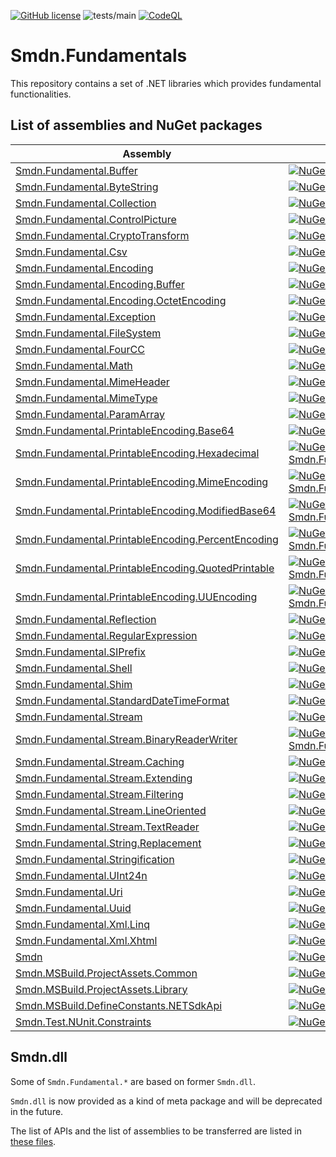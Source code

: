 [![GitHub license](https://img.shields.io/github/license/smdn/Smdn.Fundamentals)](https://github.com/smdn/Smdn.Fundamentals/blob/main/LICENSE.txt)
![tests/main](https://img.shields.io/github/workflow/status/smdn/Smdn.Fundamentals/Run%20tests/main?label=tests%2Fmain)
[![CodeQL](https://github.com/smdn/Smdn.Fundamentals/actions/workflows/codeql-analysis.yml/badge.svg?branch=main)](https://github.com/smdn/Smdn.Fundamentals/actions/workflows/codeql-analysis.yml)

# Smdn.Fundamentals
This repository contains a set of .NET libraries which provides fundamental functionalities.

## List of assemblies and NuGet packages
|Assembly|NuGet|
| --- | --- |
|[Smdn.Fundamental.Buffer](src/Smdn.Fundamental.Buffer/)|[![NuGet Smdn.Fundamental.Buffer](https://img.shields.io/nuget/v/Smdn.Fundamental.Buffer.svg)](https://www.nuget.org/packages/Smdn.Fundamental.Buffer/)|
|[Smdn.Fundamental.ByteString](src/Smdn.Fundamental.ByteString/)|[![NuGet Smdn.Fundamental.ByteString](https://img.shields.io/nuget/v/Smdn.Fundamental.ByteString.svg)](https://www.nuget.org/packages/Smdn.Fundamental.ByteString/)|
|[Smdn.Fundamental.Collection](src/Smdn.Fundamental.Collection/)|[![NuGet Smdn.Fundamental.Collection](https://img.shields.io/nuget/v/Smdn.Fundamental.Collection.svg)](https://www.nuget.org/packages/Smdn.Fundamental.Collection/)|
|[Smdn.Fundamental.ControlPicture](src/Smdn.Fundamental.ControlPicture/)|[![NuGet Smdn.Fundamental.ControlPicture](https://img.shields.io/nuget/v/Smdn.Fundamental.ControlPicture.svg)](https://www.nuget.org/packages/Smdn.Fundamental.ControlPicture/)|
|[Smdn.Fundamental.CryptoTransform](src/Smdn.Fundamental.CryptoTransform/)|[![NuGet Smdn.Fundamental.CryptoTransform](https://img.shields.io/nuget/v/Smdn.Fundamental.CryptoTransform.svg)](https://www.nuget.org/packages/Smdn.Fundamental.CryptoTransform/)|
|[Smdn.Fundamental.Csv](src/Smdn.Fundamental.Csv/)|[![NuGet Smdn.Fundamental.Csv](https://img.shields.io/nuget/v/Smdn.Fundamental.Csv.svg)](https://www.nuget.org/packages/Smdn.Fundamental.Csv/)|
|[Smdn.Fundamental.Encoding](src/Smdn.Fundamental.Encoding/)|[![NuGet Smdn.Fundamental.Encoding](https://img.shields.io/nuget/v/Smdn.Fundamental.Encoding.svg)](https://www.nuget.org/packages/Smdn.Fundamental.Encoding/)|
|[Smdn.Fundamental.Encoding.Buffer](src/Smdn.Fundamental.Encoding.Buffer/)|[![NuGet Smdn.Fundamental.Encoding.Buffer](https://img.shields.io/nuget/v/Smdn.Fundamental.Encoding.Buffer.svg)](https://www.nuget.org/packages/Smdn.Fundamental.Encoding.Buffer/)|
|[Smdn.Fundamental.Encoding.OctetEncoding](src/Smdn.Fundamental.Encoding.OctetEncoding/)|[![NuGet Smdn.Fundamental.Encoding.OctetEncoding](https://img.shields.io/nuget/v/Smdn.Fundamental.Encoding.OctetEncoding.svg)](https://www.nuget.org/packages/Smdn.Fundamental.Encoding.OctetEncoding/)|
|[Smdn.Fundamental.Exception](src/Smdn.Fundamental.Exception/)|[![NuGet Smdn.Fundamental.Exception](https://img.shields.io/nuget/v/Smdn.Fundamental.Exception.svg)](https://www.nuget.org/packages/Smdn.Fundamental.Exception/)|
|[Smdn.Fundamental.FileSystem](src/Smdn.Fundamental.FileSystem/)|[![NuGet Smdn.Fundamental.FileSystem](https://img.shields.io/nuget/v/Smdn.Fundamental.FileSystem.svg)](https://www.nuget.org/packages/Smdn.Fundamental.FileSystem/)|
|[Smdn.Fundamental.FourCC](src/Smdn.Fundamental.FourCC/)|[![NuGet Smdn.Fundamental.FourCC](https://img.shields.io/nuget/v/Smdn.Fundamental.FourCC.svg)](https://www.nuget.org/packages/Smdn.Fundamental.FourCC/)|
|[Smdn.Fundamental.Math](src/Smdn.Fundamental.Math/)|[![NuGet Smdn.Fundamental.Math](https://img.shields.io/nuget/v/Smdn.Fundamental.Math.svg)](https://www.nuget.org/packages/Smdn.Fundamental.Math/)|
|[Smdn.Fundamental.MimeHeader](src/Smdn.Fundamental.MimeHeader/)|[![NuGet Smdn.Fundamental.MimeHeader](https://img.shields.io/nuget/v/Smdn.Fundamental.MimeHeader.svg)](https://www.nuget.org/packages/Smdn.Fundamental.MimeHeader/)|
|[Smdn.Fundamental.MimeType](src/Smdn.Fundamental.MimeType/)|[![NuGet Smdn.Fundamental.MimeType](https://img.shields.io/nuget/v/Smdn.Fundamental.MimeType.svg)](https://www.nuget.org/packages/Smdn.Fundamental.MimeType/)|
|[Smdn.Fundamental.ParamArray](src/Smdn.Fundamental.ParamArray/)|[![NuGet Smdn.Fundamental.ParamArray](https://img.shields.io/nuget/v/Smdn.Fundamental.ParamArray.svg)](https://www.nuget.org/packages/Smdn.Fundamental.ParamArray/)|
|[Smdn.Fundamental.PrintableEncoding.Base64](src/Smdn.Fundamental.PrintableEncoding.Base64/)|[![NuGet Smdn.Fundamental.PrintableEncoding.Base64](https://img.shields.io/nuget/v/Smdn.Fundamental.PrintableEncoding.Base64.svg)](https://www.nuget.org/packages/Smdn.Fundamental.PrintableEncoding.Base64/)|
|[Smdn.Fundamental.PrintableEncoding.Hexadecimal](src/Smdn.Fundamental.PrintableEncoding.Hexadecimal/)|[![NuGet Smdn.Fundamental.PrintableEncoding.Hexadecimal](https://img.shields.io/nuget/v/Smdn.Fundamental.PrintableEncoding.Hexadecimal.svg)](https://www.nuget.org/packages/Smdn.Fundamental.PrintableEncoding.Hexadecimal/)|
|[Smdn.Fundamental.PrintableEncoding.MimeEncoding](src/Smdn.Fundamental.PrintableEncoding.MimeEncoding/)|[![NuGet Smdn.Fundamental.PrintableEncoding.MimeEncoding](https://img.shields.io/nuget/v/Smdn.Fundamental.PrintableEncoding.MimeEncoding.svg)](https://www.nuget.org/packages/Smdn.Fundamental.PrintableEncoding.MimeEncoding/)|
|[Smdn.Fundamental.PrintableEncoding.ModifiedBase64](src/Smdn.Fundamental.PrintableEncoding.ModifiedBase64/)|[![NuGet Smdn.Fundamental.PrintableEncoding.ModifiedBase64](https://img.shields.io/nuget/v/Smdn.Fundamental.PrintableEncoding.ModifiedBase64.svg)](https://www.nuget.org/packages/Smdn.Fundamental.PrintableEncoding.ModifiedBase64/)|
|[Smdn.Fundamental.PrintableEncoding.PercentEncoding](src/Smdn.Fundamental.PrintableEncoding.PercentEncoding/)|[![NuGet Smdn.Fundamental.PrintableEncoding.PercentEncoding](https://img.shields.io/nuget/v/Smdn.Fundamental.PrintableEncoding.PercentEncoding.svg)](https://www.nuget.org/packages/Smdn.Fundamental.PrintableEncoding.PercentEncoding/)|
|[Smdn.Fundamental.PrintableEncoding.QuotedPrintable](src/Smdn.Fundamental.PrintableEncoding.QuotedPrintable/)|[![NuGet Smdn.Fundamental.PrintableEncoding.QuotedPrintable](https://img.shields.io/nuget/v/Smdn.Fundamental.PrintableEncoding.QuotedPrintable.svg)](https://www.nuget.org/packages/Smdn.Fundamental.PrintableEncoding.QuotedPrintable/)|
|[Smdn.Fundamental.PrintableEncoding.UUEncoding](src/Smdn.Fundamental.PrintableEncoding.UUEncoding/)|[![NuGet Smdn.Fundamental.PrintableEncoding.UUEncoding](https://img.shields.io/nuget/v/Smdn.Fundamental.PrintableEncoding.UUEncoding.svg)](https://www.nuget.org/packages/Smdn.Fundamental.PrintableEncoding.UUEncoding/)|
|[Smdn.Fundamental.Reflection](src/Smdn.Fundamental.Reflection/)|[![NuGet Smdn.Fundamental.Reflection](https://img.shields.io/nuget/v/Smdn.Fundamental.Reflection.svg)](https://www.nuget.org/packages/Smdn.Fundamental.Reflection/)|
|[Smdn.Fundamental.RegularExpression](src/Smdn.Fundamental.RegularExpression/)|[![NuGet Smdn.Fundamental.RegularExpression](https://img.shields.io/nuget/v/Smdn.Fundamental.RegularExpression.svg)](https://www.nuget.org/packages/Smdn.Fundamental.RegularExpression/)|
|[Smdn.Fundamental.SIPrefix](src/Smdn.Fundamental.SIPrefix/)|[![NuGet Smdn.Fundamental.SIPrefix](https://img.shields.io/nuget/v/Smdn.Fundamental.SIPrefix.svg)](https://www.nuget.org/packages/Smdn.Fundamental.SIPrefix/)|
|[Smdn.Fundamental.Shell](src/Smdn.Fundamental.Shell/)|[![NuGet Smdn.Fundamental.Shell](https://img.shields.io/nuget/v/Smdn.Fundamental.Shell.svg)](https://www.nuget.org/packages/Smdn.Fundamental.Shell/)|
|[Smdn.Fundamental.Shim](src/Smdn.Fundamental.Shim/)|[![NuGet Smdn.Fundamental.Shim](https://img.shields.io/nuget/v/Smdn.Fundamental.Shim.svg)](https://www.nuget.org/packages/Smdn.Fundamental.Shim/)|
|[Smdn.Fundamental.StandardDateTimeFormat](src/Smdn.Fundamental.StandardDateTimeFormat/)|[![NuGet Smdn.Fundamental.StandardDateTimeFormat](https://img.shields.io/nuget/v/Smdn.Fundamental.StandardDateTimeFormat.svg)](https://www.nuget.org/packages/Smdn.Fundamental.StandardDateTimeFormat/)|
|[Smdn.Fundamental.Stream](src/Smdn.Fundamental.Stream/)|[![NuGet Smdn.Fundamental.Stream](https://img.shields.io/nuget/v/Smdn.Fundamental.Stream.svg)](https://www.nuget.org/packages/Smdn.Fundamental.Stream/)|
|[Smdn.Fundamental.Stream.BinaryReaderWriter](src/Smdn.Fundamental.Stream.BinaryReaderWriter/)|[![NuGet Smdn.Fundamental.Stream.BinaryReaderWriter](https://img.shields.io/nuget/v/Smdn.Fundamental.Stream.BinaryReaderWriter.svg)](https://www.nuget.org/packages/Smdn.Fundamental.Stream.BinaryReaderWriter/)|
|[Smdn.Fundamental.Stream.Caching](src/Smdn.Fundamental.Stream.Caching/)|[![NuGet Smdn.Fundamental.Stream.Caching](https://img.shields.io/nuget/v/Smdn.Fundamental.Stream.Caching.svg)](https://www.nuget.org/packages/Smdn.Fundamental.Stream.Caching/)|
|[Smdn.Fundamental.Stream.Extending](src/Smdn.Fundamental.Stream.Extending/)|[![NuGet Smdn.Fundamental.Stream.Extending](https://img.shields.io/nuget/v/Smdn.Fundamental.Stream.Extending.svg)](https://www.nuget.org/packages/Smdn.Fundamental.Stream.Extending/)|
|[Smdn.Fundamental.Stream.Filtering](src/Smdn.Fundamental.Stream.Filtering/)|[![NuGet Smdn.Fundamental.Stream.Filtering](https://img.shields.io/nuget/v/Smdn.Fundamental.Stream.Filtering.svg)](https://www.nuget.org/packages/Smdn.Fundamental.Stream.Filtering/)|
|[Smdn.Fundamental.Stream.LineOriented](src/Smdn.Fundamental.Stream.LineOriented/)|[![NuGet Smdn.Fundamental.Stream.LineOriented](https://img.shields.io/nuget/v/Smdn.Fundamental.Stream.LineOriented.svg)](https://www.nuget.org/packages/Smdn.Fundamental.Stream.LineOriented/)|
|[Smdn.Fundamental.Stream.TextReader](src/Smdn.Fundamental.Stream.TextReader/)|[![NuGet Smdn.Fundamental.Stream.TextReader](https://img.shields.io/nuget/v/Smdn.Fundamental.Stream.TextReader.svg)](https://www.nuget.org/packages/Smdn.Fundamental.Stream.TextReader/)|
|[Smdn.Fundamental.String.Replacement](src/Smdn.Fundamental.String.Replacement/)|[![NuGet Smdn.Fundamental.String.Replacement](https://img.shields.io/nuget/v/Smdn.Fundamental.String.Replacement.svg)](https://www.nuget.org/packages/Smdn.Fundamental.String.Replacement/)|
|[Smdn.Fundamental.Stringification](src/Smdn.Fundamental.Stringification/)|[![NuGet Smdn.Fundamental.Stringification](https://img.shields.io/nuget/v/Smdn.Fundamental.Stringification.svg)](https://www.nuget.org/packages/Smdn.Fundamental.Stringification/)|
|[Smdn.Fundamental.UInt24n](src/Smdn.Fundamental.UInt24n/)|[![NuGet Smdn.Fundamental.UInt24n](https://img.shields.io/nuget/v/Smdn.Fundamental.UInt24n.svg)](https://www.nuget.org/packages/Smdn.Fundamental.UInt24n/)|
|[Smdn.Fundamental.Uri](src/Smdn.Fundamental.Uri/)|[![NuGet Smdn.Fundamental.Uri](https://img.shields.io/nuget/v/Smdn.Fundamental.Uri.svg)](https://www.nuget.org/packages/Smdn.Fundamental.Uri/)|
|[Smdn.Fundamental.Uuid](src/Smdn.Fundamental.Uuid/)|[![NuGet Smdn.Fundamental.Uuid](https://img.shields.io/nuget/v/Smdn.Fundamental.Uuid.svg)](https://www.nuget.org/packages/Smdn.Fundamental.Uuid/)|
|[Smdn.Fundamental.Xml.Linq](src/Smdn.Fundamental.Xml.Linq/)|[![NuGet Smdn.Fundamental.Xml.Linq](https://img.shields.io/nuget/v/Smdn.Fundamental.Xml.Linq.svg)](https://www.nuget.org/packages/Smdn.Fundamental.Xml.Linq/)|
|[Smdn.Fundamental.Xml.Xhtml](src/Smdn.Fundamental.Xml.Xhtml/)|[![NuGet Smdn.Fundamental.Xml.Xhtml](https://img.shields.io/nuget/v/Smdn.Fundamental.Xml.Xhtml.svg)](https://www.nuget.org/packages/Smdn.Fundamental.Xml.Xhtml/)|
|[Smdn](src/Smdn/)|[![NuGet Smdn.dll](https://img.shields.io/nuget/v/Smdn.svg)](https://www.nuget.org/packages/Smdn/)|
|[Smdn.MSBuild.ProjectAssets.Common](src/Smdn.MSBuild.ProjectAssets.Common/)|[![NuGet Smdn.MSBuild.ProjectAssets.Common](https://img.shields.io/nuget/v/Smdn.MSBuild.ProjectAssets.Common.svg)](https://www.nuget.org/packages/Smdn.MSBuild.ProjectAssets.Common/)|
|[Smdn.MSBuild.ProjectAssets.Library](src/Smdn.MSBuild.ProjectAssets.Library/)|[![NuGet Smdn.MSBuild.ProjectAssets.Library](https://img.shields.io/nuget/v/Smdn.MSBuild.ProjectAssets.Library.svg)](https://www.nuget.org/packages/Smdn.MSBuild.ProjectAssets.Library/)|
|[Smdn.MSBuild.DefineConstants.NETSdkApi](src/Smdn.MSBuild.DefineConstants.NETSdkApi/)|[![NuGet Smdn.MSBuild.DefineConstants.NETSdkApi](https://img.shields.io/nuget/v/Smdn.MSBuild.DefineConstants.NETSdkApi.svg)](https://www.nuget.org/packages/Smdn.MSBuild.DefineConstants.NETSdkApi/)|
|[Smdn.Test.NUnit.Constraints](src/Smdn.Test.NUnit.Constraints/)|[![NuGet Smdn.Test.NUnit.Constraints](https://img.shields.io/nuget/v/Smdn.Test.NUnit.Constraints.svg)](https://www.nuget.org/packages/Smdn.Test.NUnit.Constraints/)|

## Smdn.dll
Some of `Smdn.Fundamental.*` are based on former `Smdn.dll`.

`Smdn.dll` is now provided as a kind of meta package and will be deprecated in the future.

The list of APIs and the list of assemblies to be transferred are listed in [these files](doc/api-list/).
